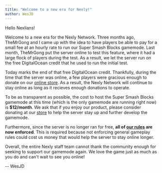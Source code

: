 ```yaml
---
title: "Welcome to a new era for Nexly!"
author: WesJD
---
```


Hello Nexlians!

Welcome to a new era for the Nexly Network. Three months ago, TheMrGong and I came up with the idea to have players be able to pay for a small fee at an hourly rate to run our Super Smash Blocks gamemode. Last month, TheMrGong put the server online to test this feature, where it had a large flock of players during the test. As a result, we let the server run on the free DigitalOcean credit that he used to run the initial test.

Today marks the end of that free DigitalOcean credit. Thankfully, during the time that the server was online, a few players were gracious enough to donate on our [online store](https://shop.nexly.network). As a result, the Nexly Network will continue to stay online as long as it recieves enough donations to operate.

To be as transparent as possible, the cost to host the Super Smash Blocks gamemode at this time (which is the only gamemode are running right now) is **\$12/month**. We ask that if you enjoy our product, please consider donating at our [store](https://shop.nexly.network) to help the server stay up and further develop the gamemode.

Furthermore, since the server is no longer ran for free, **all of [our rules](https://nexly.network/rules) are now enforced**. This is required because not enforcing general gameplay rules could cost us money that would help the server to stay online longer.

Overall, the entire Nexly staff team cannot thank the community enough for seeking to support our gamemode again. We love the game just as much as you do and can't wait to see you online!

-- WesJD
